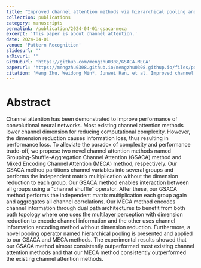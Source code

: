 ```yaml
---
title: "Improved channel attention methods via hierarchical pooling and reducing information loss"
collection: publications
category: manuscripts
permalink: /publication/2024-04-01-gsaca-meca
excerpt: 'This paper is about channel attention.'
date: 2024-04-01
venue: 'Pattern Recognition'
slidesurl: ''
arXivurl: ''
GitHuburl: 'https://github.com/mengzhu0308/GSACA-MECA'
paperurl: 'https://mengzhu0308.github.io/mengzhu0308.githup.io/files/papers/2024-04-01-gsaca-meca.pdf'
citation: 'Meng Zhu, Weidong Min*, Junwei Han, et al. Improved channel attention methods via hierarchical pooling and reducing information loss. Pattern Recognition, 2024, 148: 1-9. DOI: 10.1016/j.patcog.2023.110148.'
---
```


# Abstract

Channel attention has been demonstrated to improve performance of convolutional neural networks. Most existing channel attention methods lower channel dimension for reducing computational complexity. However, the dimension reduction causes information loss, thus resulting in performance loss. To alleviate the paradox of complexity and performance trade-off, we propose two novel channel attention methods named Grouping-Shuffle-Aggregation Channel Attention (GSACA) method and Mixed Encoding Channel Attention (MECA) method, respectively. Our GSACA method partitions channel variables into several groups and performs the independent matrix multiplication without the dimension reduction to each group. Our GSACA method enables interaction between all groups using a "channel shuffle" operator. After these, our GSACA method performs the independent matrix multiplication each group again and aggregates all channel correlations. Our MECA method encodes channel information through dual path architectures to benefit from both path topology where one uses the multilayer perception with dimension reduction to encode channel information and the other uses channel information encoding method without dimension reduction. Furthermore, a novel pooling operator named hierarchical pooling is presented and applied to our GSACA and MECA methods. The experimental results showed that our GSACA method almost consistently outperformed most existing channel attention methods and that our MECA method consistently outperformed the existing channel attention methods.